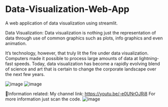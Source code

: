 # Data-Visualization-Web-App
A web application of data visualization using streamlit.

Data Visualization: Data visualization is nothing just the representation of data through use of common graphics such as plots, info graphics and even animation.

It’s technology, however, that truly lit the fire under data visualization. Computers made it possible to process large amounts of data at lightning-fast speeds. Today, data visualization has become a rapidly evolving blend of science and art that is certain to change the corporate landscape over the next few years.

![image](https://user-images.githubusercontent.com/84366074/167130598-210df696-f53f-4a83-ad67-80a2ed6f6d5e.png)
![image](https://user-images.githubusercontent.com/84366074/167130681-ef3afd0b-e6f8-4228-9cf4-89aa9f09a161.png)

🤙Information related:
   My channel link: https://youtu.be/-e0UNrOJRi8 
   For more information just scan the code.
   ![image](https://user-images.githubusercontent.com/84366074/167132343-c025f958-f26a-4c8b-b63d-a30dbc94dde8.png)

   
